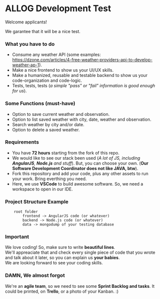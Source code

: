 # ALLOG Development Test
Welcome applicants!

We garantee that it will be a nice test.

### What you have to do
- Consume any weather API (some examples: https://dzone.com/articles/4-free-weather-providers-api-to-develop-weather-ap-1).
- Make a nice frontend to show us your UI/UX skills.
- Make a humanized, reusable and testable backend to show us your code-organization and code-logic.
- Tests, tests, tests (_a simple "pass" or "fail" information is good enough for us_).

### Some Functions (must-have)
- Option to save current weather and observation.
- Option to list saved weather with city, date, weather and observation.
- Search weather by city and/or date.
- Option to delete a saved weather.

### Requirements
- You have **72 hours** starting from the fork of this repo.
- We would like to see our stack been used (_A lot of JS, including **AngularJS**, **Node.js** and stuff_). But, you can choose your own. (**Our Software Development Coordinator does not like JAVA, btw**).
- Fork this repository and add your code, plus any other assets to run your work. Bring everthing you need.
- Here, we use **VSCode** to build awesome software. So, we need a workspace to open in our IDE. 

### Project Structure Example
```
    root folder
        frontend -> AngularJS code (or whatever)
        backend -> Node.js code (or whatever)
        data -> mongodump of your testing database
```

### Important
We love coding! So, make sure to write **beautiful lines**.  
We'll appreaciate that and check every single piece of code that you wrote and talk about it later, so you can explain us **your babies**.  
We are looking forward to see your coding skills.  

### DAMN, We almost forgot
We're an **agile team**, so we need to see some **Sprint Backlog and tasks**. It could be printed, on **Trello**, or a photo of your Kanban. :)
